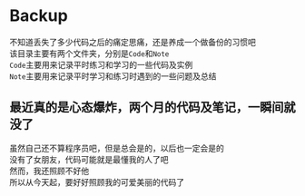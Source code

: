 # Backup

不知道丢失了多少代码之后的痛定思痛，还是养成一个做备份的习惯吧  
该目录主要有两个文件夹，分别是`Code`和`Note`  
`Code`主要用来记录平时练习和学习的一些代码及实例  
`Note`主要用来记录平时学习和练习时遇到的一些问题及总结  

## 最近真的是心态爆炸，两个月的代码及笔记，一瞬间就没了

虽然自己还不算程序员吧，但是总会是的，以后也一定会是的  
没有了女朋友，代码可能就是最懂我的人了吧  
然而，我还照顾不好他  
所以从今天起，要好好照顾我的可爱美丽的代码了  